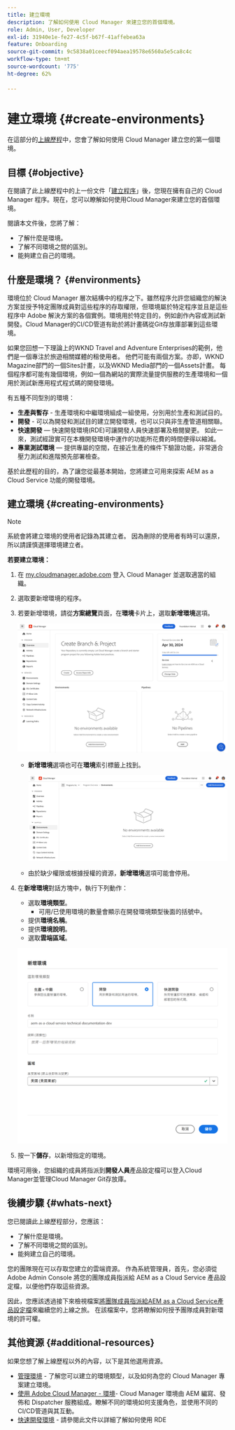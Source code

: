 ```yaml
---
title: 建立環境
description: 了解如何使用 Cloud Manager 來建立您的首個環境。
role: Admin, User, Developer
exl-id: 31940e1e-fe27-4c5f-b67f-41affebea63a
feature: Onboarding
source-git-commit: 9c5838a01ceecf094aea19578e6560a5e5ca8c4c
workflow-type: tm+mt
source-wordcount: '775'
ht-degree: 62%

---
```


# 建立環境 {#create-environments}

在這部分的[上線歷程](overview.md)中，您會了解如何使用 Cloud Manager 建立您的第一個環境。

## 目標 {#objective}

在閱讀了此上線歷程中的上一份文件「[建立程序](create-program.md)」後，您現在擁有自己的 Cloud Manager 程序。現在，您可以瞭解如何使用Cloud Manager來建立您的首個環境。

閱讀本文件後，您將了解：

* 了解什麼是環境。
* 了解不同環境之間的區別。
* 能夠建立自己的環境。

## 什麼是環境？ {#environments}

環境位於 Cloud Manager 層次結構中的程序之下。雖然程序允許您組織您的解決方案並授予特定團隊成員對這些程序的存取權限，但環境屬於特定程序並且是這些程序中 Adobe 解決方案的各個實例。環境用於特定目的，例如創作內容或測試新開發。Cloud Manager的CI/CD管道有助於將計畫碼從Git存放庫部署到這些環境。

如果您回想一下理論上的WKND Travel and Adventure Enterprises的範例，他們是一個專注於旅遊相關媒體的租使用者。 他們可能有兩個方案。亦即，WKND Magazine部門的一個Sites計畫，以及WKND Media部門的一個Assets計畫。 每個程序都可能有幾個環境，例如一個為網站的實際流量提供服務的生產環境和一個用於測試新應用程式程式碼的開發環境。

有五種不同型別的環境：

* **生產與暫存** - 生產環境和中繼環境組成一組使用，分別用於生產和測試目的。
* **開發** - 可以為開發和測試目的建立開發環境，也可以只與非生產管道相關聯。
* **快速開發** — 快速開發環境(RDE)可讓開發人員快速部署及檢閱變更。 如此一來，測試經證實可在本機開發環境中運作的功能所花費的時間便得以縮減。
* **專業測試環境** — 提供專屬的空間，在接近生產的條件下驗證功能，非常適合壓力測試和進階預先部署檢查。

基於此歷程的目的，為了讓您從最基本開始，您將建立可用來探索 AEM as a Cloud Service 功能的開發環境。

## 建立環境 {#creating-environments}

>[!NOTE]
>
>系統會將建立環境的使用者記錄為其建立者。 因為刪除的使用者有時可以還原，所以請謹慎選擇環境建立者。

**若要建立環境：**

1. 在 [my.cloudmanager.adobe.com](https://my.cloudmanager.adobe.com/) 登入 Cloud Manager 並選取適當的組織。

1. 選取要新增環境的程序。

1. 若要新增環境，請從&#x200B;**方案總覽**&#x200B;頁面，在&#x200B;**環境**&#x200B;卡片上，選取&#x200B;**新增環境**&#x200B;選項。

   ![環境卡](/help/implementing/cloud-manager/assets/no-environments.png)

   * **新增環境**&#x200B;選項也可在&#x200B;**環境**&#x200B;索引標籤上找到。

     ![「環境」索引標籤](/help/implementing/cloud-manager/assets/environments-tab.png)

   * 由於缺少權限或根據授權的資源，**新增環境**&#x200B;選項可能會停用。

1. 在&#x200B;**新增環境**&#x200B;對話方塊中，執行下列動作：

   * 選取&#x200B;**環境類型**。
      * 可用/已使用環境的數量會顯示在開發環境類型後面的括號中。
   * 提供&#x200B;**環境名稱**。
   * 提供&#x200B;**環境說明**。
   * 選取&#x200B;**雲端區域**。

   ![新增環境對話框](/help/implementing/cloud-manager/assets/add-environment2.png)

1. 按一下&#x200B;**儲存**，以新增指定的環境。

環境可用後，您組織的成員將指派到&#x200B;**開發人員**&#x200B;產品設定檔可以登入Cloud Manager並管理Cloud Manager Git存放庫。

## 後續步驟 {#whats-next}

您已閱讀此上線歷程部分，您應該：

* 了解什麼是環境。
* 了解不同環境之間的區別。
* 能夠建立自己的環境。

您的團隊現在可以存取您建立的雲端資源。 作為系統管理員，首先，您必須從 Adobe Admin Console 將您的團隊成員指派給 AEM as a Cloud Service 產品設定檔，以便他們存取這些資源。

因此，您應該透過接下來檢視檔案[將團隊成員指派給AEM as a Cloud Service產品設定檔](assign-profiles-aem.md)來繼續您的上線之旅。 在該檔案中，您將瞭解如何授予團隊成員對新環境的許可權。

## 其他資源 {#additional-resources}

如果您想了解上線歷程以外的內容，以下是其他選用資源。

* [管理環境](/help/implementing/cloud-manager/manage-environments.md) - 了解您可以建立的環境類型，以及如何為您的 Cloud Manager 專案建立環境。
* [使用 Adobe Cloud Manager - 環境](https://experienceleague.adobe.com/zh-hant/docs/experience-manager-learn/cloud-service/cloud-manager/environments)- Cloud Manager 環境由 AEM 編寫、發佈和 Dispatcher 服務組成。瞭解不同的環境如何支援角色，並使用不同的CI/CD管道與其互動。
* [快速開發環境](/help/implementing/developing/introduction/rapid-development-environments.md) - 請參閱此文件以詳細了解如何使用 RDE
<!-- ERROR: Not Found (HTTP error 404) FIND AN ALTERNATE RESOURCE? * [AEM Champion Tips and Tricks - Cloud Manager Environment Types](https://experienceleague.adobe.com/docs/experience-manager-learn/cloud-service/expert-resources/aem-champions/environment-types.md) - Watch this video for an overview of Cloud Manager environment types from an AEM champion. -->

